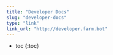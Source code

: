 ```yaml
---
title: "Developer Docs"
slug: "developer-docs"
type: "link"
link_url: "http://developer.farm.bot"
---
```


* toc
{:toc}

